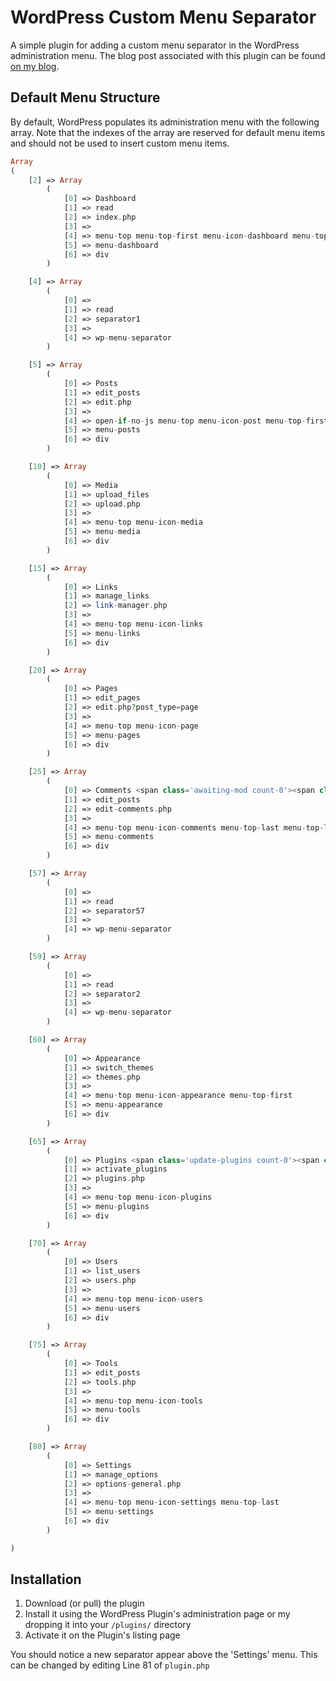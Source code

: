 # WordPress Custom Menu Separator

A simple plugin for adding a custom menu separator in the WordPress administration menu. The blog post associated with this plugin can be found [on my blog](http://tommcfarlin.com/wordpress-menu-separator).

## Default Menu Structure

By default, WordPress populates its administration menu with the following array. Note that the indexes of the array are reserved for default menu items and should not be used to insert custom menu items.

```php
Array
(
    [2] => Array
        (
            [0] => Dashboard
            [1] => read
            [2] => index.php
            [3] => 
            [4] => menu-top menu-top-first menu-icon-dashboard menu-top-last
            [5] => menu-dashboard
            [6] => div
        )

    [4] => Array
        (
            [0] => 
            [1] => read
            [2] => separator1
            [3] => 
            [4] => wp-menu-separator
        )

    [5] => Array
        (
            [0] => Posts
            [1] => edit_posts
            [2] => edit.php
            [3] => 
            [4] => open-if-no-js menu-top menu-icon-post menu-top-first
            [5] => menu-posts
            [6] => div
        )

    [10] => Array
        (
            [0] => Media
            [1] => upload_files
            [2] => upload.php
            [3] => 
            [4] => menu-top menu-icon-media
            [5] => menu-media
            [6] => div
        )

    [15] => Array
        (
            [0] => Links
            [1] => manage_links
            [2] => link-manager.php
            [3] => 
            [4] => menu-top menu-icon-links
            [5] => menu-links
            [6] => div
        )

    [20] => Array
        (
            [0] => Pages
            [1] => edit_pages
            [2] => edit.php?post_type=page
            [3] => 
            [4] => menu-top menu-icon-page
            [5] => menu-pages
            [6] => div
        )

    [25] => Array
        (
            [0] => Comments <span class='awaiting-mod count-0'><span class='pending-count'>0</span></span>
            [1] => edit_posts
            [2] => edit-comments.php
            [3] => 
            [4] => menu-top menu-icon-comments menu-top-last menu-top-last
            [5] => menu-comments
            [6] => div
        )

    [57] => Array
        (
            [0] => 
            [1] => read
            [2] => separator57
            [3] => 
            [4] => wp-menu-separator
        )

    [59] => Array
        (
            [0] => 
            [1] => read
            [2] => separator2
            [3] => 
            [4] => wp-menu-separator
        )

    [60] => Array
        (
            [0] => Appearance
            [1] => switch_themes
            [2] => themes.php
            [3] => 
            [4] => menu-top menu-icon-appearance menu-top-first
            [5] => menu-appearance
            [6] => div
        )

    [65] => Array
        (
            [0] => Plugins <span class='update-plugins count-0'><span class='plugin-count'>0</span></span>
            [1] => activate_plugins
            [2] => plugins.php
            [3] => 
            [4] => menu-top menu-icon-plugins
            [5] => menu-plugins
            [6] => div
        )

    [70] => Array
        (
            [0] => Users
            [1] => list_users
            [2] => users.php
            [3] => 
            [4] => menu-top menu-icon-users
            [5] => menu-users
            [6] => div
        )

    [75] => Array
        (
            [0] => Tools
            [1] => edit_posts
            [2] => tools.php
            [3] => 
            [4] => menu-top menu-icon-tools
            [5] => menu-tools
            [6] => div
        )

    [80] => Array
        (
            [0] => Settings
            [1] => manage_options
            [2] => options-general.php
            [3] => 
            [4] => menu-top menu-icon-settings menu-top-last
            [5] => menu-settings
            [6] => div
        )

)
```

## Installation

1. Download (or pull) the plugin
2. Install it using the WordPress Plugin's administration page or my dropping it into your `/plugins/` directory
3. Activate it on the Plugin's listing page

You should notice a new separator appear above the 'Settings' menu. This can be changed by editing Line 81 of `plugin.php`
